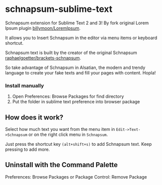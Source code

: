 # schnapsum-sublime-text

Schnapsum extension for Sublime Text 2 and 3! By fork original Lorem Ipsum plugin [billymoon/LoremIpsum](https://github.com/billymoon/LoremIpsum).

It allows you to Insert Schnapsum in the editor via menu items or keyboard shortcut.

Schnapsum text is built by the creator of the original Schnapsum [raphaelgoetter/brackets-schnapsum](https://github.com/raphaelgoetter/brackets-schnapsum).

So take advantage of Schnapsum in Alsatian, the modern and trendy language to create your fake texts and fill your pages with content. Hopla!

### Install manually

1. Open Preferences: Browse Packages for find directory
2. Put the folder in sublime text preference into browser package

## How does it work?

Select how much text you want from the menu item in `Edit->Text->Schnapsum` or on the right click menu in `Schnapsum`.

Just press the shortcut key `(alt+shift+s)` to add Schnapsum text. Keep pressing to add more.

## Uninstall with the Command Palette

Preferences: Browse Packages or Package Control: Remove Package

